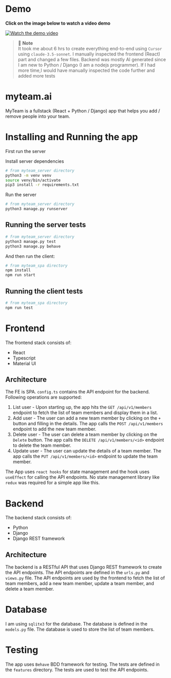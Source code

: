 # Demo

**Click on the image below to watch a video demo**

[![Watch the demo video](https://img.youtube.com/vi/PiNw4NcjD5E/0.jpg)](https://youtu.be/PiNw4NcjD5E)

> 🚀 **Note**  
> It took me about 6 hrs to create everything end-to-end using `Cursor` using `claude-3.5-sonnet`. I manually inspected the frontend (React) part and changed a few files. Backend was mostly AI generated since I am new to Python / Django (I am a nodejs programmer). If I had more time,I would have manually inspected the code further and added more tests

# myteam.ai

MyTeam is a fullstack (React + Python / Django) app that helps you add / remove people into your team.

# Installing and Running the app

First run the server

Install server dependencies

```bash
# from myteam_server directory
python3 -m venv venv
source venv/bin/activate
pip3 install -r requirements.txt
```

Run the server

```bash
# from myteam_server directory
python3 manage.py runserver
```

## Running the server tests

```bash
# from myteam_server directory
python3 manage.py test
python3 manage.py behave
```

And then run the client:

```bash
# from myteam_spa directory
npm install
npm run start
```

## Running the client tests

```bash
# from myteam_spa directory
npm run test
```

# Frontend

The frontend stack consists of:

- React
- Typescript
- Material UI

## Architecture

The FE is SPA. `config.ts` contains the API endpoint for the backend. Following operations are supported:

1. List user - Upon starting up, the app hits the `GET /api/v1/members` endpoint to fetch the list of team members and display them in a list.
2. Add user - The user can add a new team member by clicking on the `+` button and filling in the details. The app calls the `POST /api/v1/members` endpoint to add the new team member.
3. Delete user - The user can delete a team member by clicking on the `Delete` button. The app calls the `DELETE /api/v1/members/<id>` endpoint to delete the team member.
4. Update user - The user can update the details of a team member. The app calls the `PUT /api/v1/members/<id>` endpoint to update the team member.

The App uses `react hooks` for state management and the hook uses `useEffect` for calling the API endpoints. No state management library like `redux` was required for a simple app like this.

# Backend

The backend stack consists of:

- Python
- Django
- Django REST framework

## Architecture

The backend is a RESTful API that uses Django REST framework to create the API endpoints. The API endpoints are defined in the `urls.py` and `views.py` file. The API endpoints are used by the frontend to fetch the list of team members, add a new team member, update a team member, and delete a team member.

# Database

I am using `sqlite3` for the database. The database is defined in the `models.py` file. The database is used to store the list of team members.

# Testing

The app uses `Behave` BDD framework for testing. The tests are defined in the `features` directory. The tests are used to test the API endpoints.
